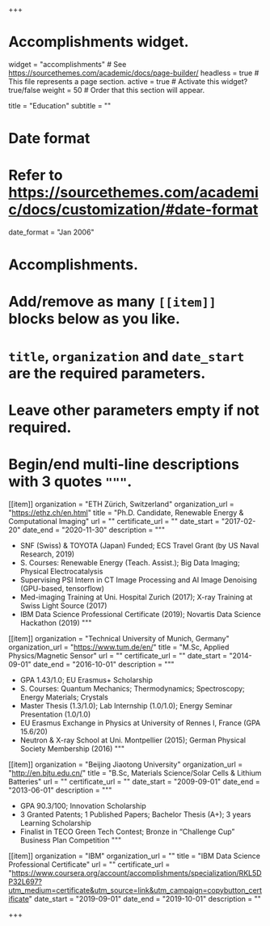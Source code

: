 +++
# Accomplishments widget.
widget = "accomplishments"  # See https://sourcethemes.com/academic/docs/page-builder/
headless = true  # This file represents a page section.
active = true  # Activate this widget? true/false
weight = 50  # Order that this section will appear.

title = "Education"
subtitle = ""

# Date format
#   Refer to https://sourcethemes.com/academic/docs/customization/#date-format
date_format = "Jan 2006"

# Accomplishments.
#   Add/remove as many `[[item]]` blocks below as you like.
#   `title`, `organization` and `date_start` are the required parameters.
#   Leave other parameters empty if not required.
#   Begin/end multi-line descriptions with 3 quotes `"""`.

[[item]]
  organization = "ETH Zürich, Switzerland"
  organization_url = "https://ethz.ch/en.html"
  title = "Ph.D. Candidate, Renewable Energy & Computational Imaging"
  url = ""
  certificate_url = ""
  date_start = "2017-02-20"
  date_end = "2020-11-30"
  description = """
  * SNF (Swiss) & TOYOTA (Japan) Funded; ECS Travel Grant (by US Naval Research, 2019)
  * S. Courses: Renewable Energy (Teach. Assist.); Big Data Imaging; Physical Electrocatalysis
  * Supervising PSI Intern in CT Image Processing and AI Image Denoising (GPU-based, tensorflow)
  * Med-imaging Training at Uni. Hospital Zurich (2017); X-ray Training at Swiss Light Source (2017)
  * IBM Data Science Professional Certificate (2019); Novartis Data Science Hackathon (2019)
  """

[[item]]
  organization = "Technical University of Munich, Germany"
  organization_url = "https://www.tum.de/en/"
  title = "M.Sc, Applied Physics/Magnetic Sensor"
  url = ""
  certificate_url = ""
  date_start = "2014-09-01"
  date_end = "2016-10-01"
  description = """
  * GPA 1.43/1.0; EU Erasmus+ Scholarship
  * S. Courses: Quantum Mechanics; Thermodynamics; Spectroscopy; Energy Materials; Crystals
  * Master Thesis (1.3/1.0); Lab Internship (1.0/1.0); Energy Seminar Presentation (1.0/1.0)
  * EU Erasmus Exchange in Physics at University of Rennes I, France (GPA 15.6/20)
  * Neutron & X-ray School at Uni. Montpellier (2015); German Physical Society Membership (2016)
  """

[[item]]
  organization = "Beijing Jiaotong University"
  organization_url = "http://en.bjtu.edu.cn/"
  title = "B.Sc, Materials Science/Solar Cells & Lithium Batteries"
  url = ""
  certificate_url = ""
  date_start = "2009-09-01"
  date_end = "2013-06-01"
  description = """
  * GPA 90.3/100; Innovation Scholarship
  * 3 Granted Patents; 1 Published Papers; Bachelor Thesis (A+); 3 years Learning Scholarship
  * Finalist in TECO Green Tech Contest; Bronze in “Challenge Cup” Business Plan Competition
  """
 
 [[item]]
  organization = "IBM"
  organization_url = ""
  title = "IBM Data Science Professional Certificate"
  url = ""
  certificate_url = "https://www.coursera.org/account/accomplishments/specialization/RKL5DP32L697?utm_medium=certificate&utm_source=link&utm_campaign=copybutton_certificate"
  date_start = "2019-09-01"
  date_end = "2019-10-01"
  description = ""

+++
